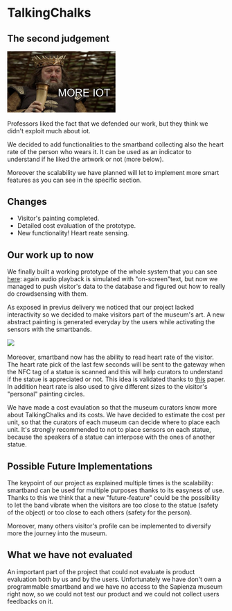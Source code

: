 # TalkingChalks

## The second judgement
<img src="pics/more_iot.jpg" width="250px">

Professors liked the fact that we defended our work, but they think we didn't exploit much about iot.

We decided to add functionalities to the smartband collecting also the heart rate of the person who wears it. It can be used as an indicator to understand if he liked the artwork or not (more below).

Moreover the scalability we have planned will let to implement more smart features as you can see in the specific section.

## Changes
* Visitor's painting completed.
* Detailed cost evaluation of the prototype. 
* New functionality! Heart reate sensing.

## Our work up to now
We finally built a working prototype of the whole system that you can see [here](https://google.it): again audio playback is simulated with "on-screen"text, but now we managed to push visitor's data to the database and figured out how to really do crowdsensing with them.

As exposed in previus delivery we noticed that our project lacked interactivity so we decided to make visitors part of the museum's art. A new abstract painting is generated everyday by the users while activating the sensors with the smartbands.

<img src="pics/circle.gif">

Moreover, smartband now has the ability to read heart rate of the visitor. The heart rate pick of the last few seconds will be sent to the gateway when the NFC tag of a statue is scanned and this will help curators to understand if the statue is appreciated or not. This idea is validated thanks to [this](https://mapping-museum-experience.com/wp-content/uploads/2019/04/Physiological-Correlates.pdf) paper. In addition heart rate is also used to give different sizes to the visitor's "personal" painting circles.

We have made a cost evaulation so that the museum curators know more about TalkingChalks and its costs. We have decided to estimate the cost per unit, so that the curators of each museum can decide where to place each unit. It's strongly recommended to not to place sensors on each statue, because the speakers of a statue can interpose with the ones of another statue.

## Possible Future Implementations
The keypoint of our project as explained multiple times is the scalability: smartband can be used for multiple purposes thanks to its easyness of use. Thanks to this we think that a new "future-feature" could be the possibility to let the band vibrate when the visitors are too close to the statue (safety of the object) or too close to each others (safety for the person). 

Moreover, many others visitor's profile can be implemented to diversify more the journey into the museum.

## What we have not evaluated
An important part of the project that could not evaluate is product evaluation both by us and by the users. Unfortunately we have don't own a programmable smartband and we have no access to the Sapienza museum right now, so we could not test our product and we could not collect users feedbacks on it. 
